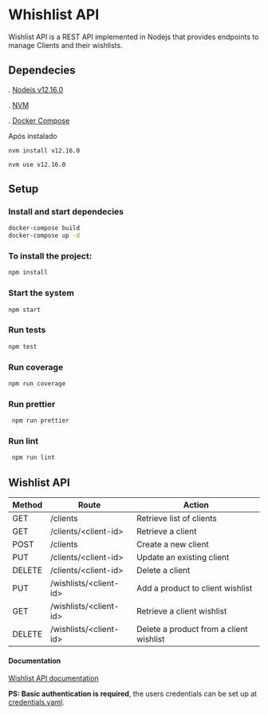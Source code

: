 # Whishlist API

Wishlist API is a REST API implemented in Nodejs that provides endpoints to manage Clients and their wishlists. 

## Dependecies

 . [Nodejs v12.16.0](https://nodejs.org/en/)
 
 . [NVM](https://github.com/creationix/nvm#install-script)
 
 . [Docker Compose](https://docs.docker.com/compose/install/#install-compose)

Após instalado

`nvm install v12.16.0`

`nvm use v12.16.0`

## Setup

### Install and start dependecies
```bash
docker-compose build
docker-compose up -d
```

### To install the project:
```bash
npm install
```

### Start the system

```bash
npm start
```

### Run tests

```bash
npm test
```

### Run coverage

```bash
npm run coverage
```

### Run prettier

```bash
 npm run prettier
```

### Run lint

```bash
 npm run lint
```

## Wishlist API

| Method | Route | Action |
|-|-|-|
| GET | /clients | Retrieve list of clients |
| GET | /clients/\<client-id> | Retrieve a client |
| POST | /clients | Create a new client |
| PUT | /clients/\<client-id> | Update an existing client |
| DELETE | /clients/\<client-id> | Delete a client |
| PUT | /wishlists/\<client-id> | Add a product to client wishlist |
| GET | /wishlists/\<client-id> | Retrieve a client wishlist |
| DELETE | /wishlists/\<client-id> | Delete a product from a client wishlist |

#### Documentation
[Wishlist API documentation](API.md)

**PS: Basic authentication is required**, the users credentials can be set up at [credentials.yaml](credentials.yaml).